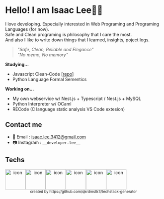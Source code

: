 # Hello! I am Isaac Lee👋🏻
I love developing. Especially interested in Web Programing and Programing Languages (for now).  
Safe and Clean programing is philosophy that I care the most.   
And also I like to write down things that I learned, insights, poject logs.

> _"Safe, Clean, Reliable and Elegance"_  
> _"No memo, No memory"_

**Studying...**
- Javascript Clean-Code [[repo]](https://github.com/Isaac-Lee/cleancode-javascript)
- Python Language Formal Sementics

**Working on...**
- My own webservice w/ Nest.js + Typescript / Nest.js + MySQL
- Python Interpreter w/ OCaml
- RECode (C language static analysis VS Code extesion)

## Contact me

- 📧 Email : isaac.lee.3412@gmail.com
- 📷 Instagram : `__developer.lee__`
  
## Techs
<div align="center">
  <div style="display: flex; align-items: flex-start;"><img src="https://techstack-generator.vercel.app/python-icon.svg" alt="icon" width="65" height="65" /><img src="https://techstack-generator.vercel.app/java-icon.svg" alt="icon" width="65" height="65" /><img src="https://techstack-generator.vercel.app/js-icon.svg" alt="icon" width="65" height="65" /><img src="https://techstack-generator.vercel.app/ts-icon.svg" alt="icon" width="65" height="65" /><img src="https://techstack-generator.vercel.app/react-icon.svg" alt="icon" width="65" height="65" /><img src="https://techstack-generator.vercel.app/github-icon.svg" alt="icon" width="65" height="65" /></div>
  <sub>created by https://github.com/qkrdmstlr3/techstack-generator</sub>
</div>
